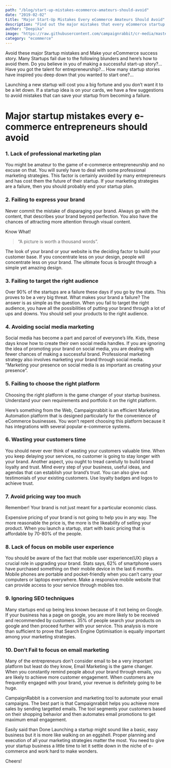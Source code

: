 ```yaml
---
path: "/blog/start-up-mistakes-ecommerce-amateurs-should-avoid"
date: "2019-02-02"
title: "Major Start-Up Mistakes Every eCommerce Amateurs Should Avoid"
description: "Find out the major mistakes that every eCommerce startup amateurs commit via this blog post. Don&#039;t try to do the same mistakes again. Stop failing today."
author: "Deepika"
image: "https://raw.githubusercontent.com/campaignrabbit/cr-media/master/images/blog/Major-Start-Up-mistakes-every-E-Commerce-amateurs-should-avoid/Major-Start-Up-mistakes-every-E-Commerce-amateurs-should-avoid.jpg"
category: "ecommerce"
---
```

Avoid these major Startup mistakes and Make your eCommerce success story. Many Startups fail due to the following blunders and here’s how to avoid them.
Do you believe in you of making a successful start-up story?…
Have you got the talent for entrepreneurship?…
How many startup stories have inspired you deep down that you wanted to start one?…

Launching a new startup will cost you a big fortune and you don’t want it to be a let down. If a startup idea is on your cards, we have a few suggestions to avoid mistakes that can save your startup from becoming a failure.
# Major startup mistakes every e-commerce entrepreneurs should avoid

### 1. Lack of professional marketing plan

You might be amateur to the game of e-commerce entrepreneurship and no excuse on that. You will surely have to deal with some professional marketing strategies. This factor is certainly avoided by many entrepreneurs and has cost them the future of their startup. If your marketing strategies are a failure, then you should probably end your startup plan.
### 2. Failing to express your brand

Never commit the mistake of disparaging your brand. Always go with the content, that describes your brand beyond perfection. You also have the chances of attracting more attention through visual content.

Know What!
>  “A picture is worth a thousand words”.

The look of your brand or your website is the deciding factor to build your customer base. If you concentrate less on your design, people will concentrate less on your brand. The ultimate focus is brought through a simple yet amazing design.
### 3. Failing to target the right audience

Over 90% of the startups are a failure these days if you go by the stats. This proves to be a very big threat.
What makes your brand a failure?
The answer is as simple as the question. When you fail to target the right audience, you have all the possibilities of putting your brand through a lot of ups and downs. You should sell your products to the right audience.
### 4. Avoiding social media marketing

Social media has become a part and parcel of everyone’s life. Kids, these days know how to create their own social media handles. If you are ignoring the idea of <link-text url="https://www.campaignrabbit.com/quick-ways-to-promote-your-ecommerce-store-in-2019/" target="_blank" rel="noopener">promoting your brand on social media, you are dealing with fewer chances of making a successful brand. Professional marketing strategy also involves marketing your brand through social media. “Marketing your presence on social media is as important as creating your presence”.
### 5. Failing to choose the right platform

Choosing the right platform is the game changer of your startup business. Understand your own requirements and portfolio it on the right platform.

Here’s something from the Web,
<link-text url="https://www.campaignrabbit.com/" target="_blank" rel="noopener">Campaignrabbit</link-text> is an efficient Marketing Automation platform that is designed particularly for the convenience of eCommerce businesses.
You won’t repent choosing this platform because it has integrations with several popular e-commerce systems.
### 6. Wasting your customers time

You should never ever think of wasting your customers valuable time. When you keep delaying your services, no customer is going to stay longer with your brand. Another aspect, you ought to tread carelully to build brand loyalty and trust. Mind every step of your business, useful ideas, and agendas that can establish your brand’s trust.
You can also give out testimonials of your existing customers. Use loyalty badges and logos to achieve trust.
### 7. Avoid pricing way too much

Remember!
Your brand is not just meant for a particular economic class.

Expensive pricing of your brand is not going to help you in any way. The more reasonable the price is, the more is the likeability of selling your product. When you launch a startup, start with basic pricing that is affordable by 70-80% of the people.
### 8. Lack of focus on mobile user experience

You should be aware of the fact that mobile user experience(UX) plays a crucial role in upgrading your brand. Stats says, 62% of smartphone users have purchased something on their mobile device in the last 6 months. Mobile phones are portable and pocket-friendly when you can’t carry your computers or laptops everywhere. Make a responsive mobile website that can provide access to your service through mobiles too.
### 9. Ignoring SEO techniques

Many startups end up being less known because of it not being on Google. If your business has a page on google, you are more likely to be received and recommended by customers. 35% of people search your products on google and then proceed further with your service. This analysis is more than sufficient to prove that Search Engine Optimisation is equally important among your marketing strategies.
### 10. Don’t Fail to focus on email marketing

Many of the entrepreneurs don’t consider email to be a very important platform but least do they know, Email Marketing is the game changer. When you constantly remind people about your brand through emails, you are likely to achieve more customer engagement.
When customers are frequently engaged with your brand, your revenue is definitely going to be huge.

CampaignRabbit is a conversion and marketing tool to automate your email campaigns. The best part is that Campaignrabbit helps you <link-text url="https://www.campaignrabbit.com/features/" target="_blank" rel="noopener">achieve more sales by sending targetted emails.</link-text> The tool segments your customers based on their shopping behavior and then automates email promotions to get maximum email engagement.

Easily said than Done
Launching a startup might sound like a basic, easy business but it is more like walking on an eggshell. Proper planning and execution of all your marketing strategies matter the most. You need to give your startup business a little time to let it settle down in the niche of e-commerce and work hard to make wonders.

Cheers!
